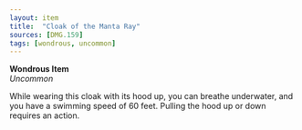 ```yaml
---
layout: item
title:  "Cloak of the Manta Ray"
sources: [DMG.159]
tags: [wondrous, uncommon]
---
```


**Wondrous Item**  
*Uncommon*

While wearing this cloak with its hood up, you can breathe underwater, and you have a swimming speed of 60 feet. Pulling the hood up or down requires an action.